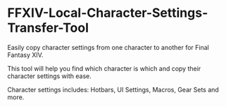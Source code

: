 # FFXIV-Local-Character-Settings-Transfer-Tool
Easily copy character settings from one character to another for Final Fantasy XIV.

This tool will help you find which character is which and copy their character settings with ease.

Character settings includes: Hotbars, UI Settings, Macros, Gear Sets and more.
